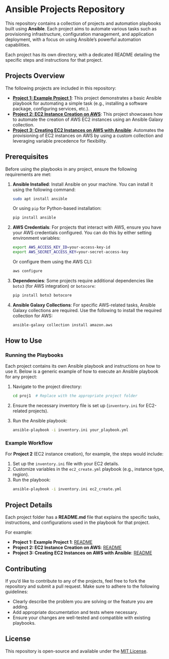 # Ansible Projects Repository

This repository contains a collection of projects and automation playbooks built using **Ansible**. Each project aims to automate various tasks such as provisioning infrastructure, configuration management, and application deployment, with a focus on using Ansible’s powerful automation capabilities.

Each project has its own directory, with a dedicated README detailing the specific steps and instructions for that project.

## Projects Overview

The following projects are included in this repository:

- [**Project 1: Example Project 1**](./proj1/README.md): This project demonstrates a basic Ansible playbook for automating a simple task (e.g., installing a software package, configuring services, etc.).
- [**Project 2: EC2 Instance Creation on AWS**](./proj2/README.md): This project showcases how to automate the creation of AWS EC2 instances using an Ansible Galaxy collection.
- [**Project 3: Creating EC2 Instances on AWS with Ansible**](./proj3/README.md): Automates the provisioning of EC2 instances on AWS by using a custom collection and leveraging variable precedence for flexibility.

## Prerequisites

Before using the playbooks in any project, ensure the following requirements are met:

1. **Ansible Installed**: Install Ansible on your machine. You can install it using the following command:
   ```bash
   sudo apt install ansible
   ```
   Or using `pip` for Python-based installation:
   ```bash
   pip install ansible
   ```

2. **AWS Credentials**: For projects that interact with AWS, ensure you have your AWS credentials configured. You can do this by either setting environment variables:
   ```bash
   export AWS_ACCESS_KEY_ID=your-access-key-id
   export AWS_SECRET_ACCESS_KEY=your-secret-access-key
   ```
   Or configure them using the AWS CLI:
   ```bash
   aws configure
   ```

3. **Dependencies**: Some projects require additional dependencies like `boto3` (for AWS integration) or `botocore`:
   ```bash
   pip install boto3 botocore
   ```

4. **Ansible Galaxy Collections**: For specific AWS-related tasks, Ansible Galaxy collections are required. Use the following to install the required collection for AWS:
   ```bash
   ansible-galaxy collection install amazon.aws
   ```

## How to Use

### Running the Playbooks

Each project contains its own Ansible playbook and instructions on how to use it. Below is a generic example of how to execute an Ansible playbook for any project:

1. Navigate to the project directory:
   ```bash
   cd proj1  # Replace with the appropriate project folder
   ```

2. Ensure the necessary inventory file is set up (`inventory.ini` for EC2-related projects).

3. Run the Ansible playbook:
   ```bash
   ansible-playbook -i inventory.ini your_playbook.yml
   ```

### Example Workflow

For **Project 2** (EC2 instance creation), for example, the steps would include:

1. Set up the `inventory.ini` file with your EC2 details.
2. Customize variables in the `ec2_create.yml` playbook (e.g., instance type, region).
3. Run the playbook:
   ```bash
   ansible-playbook -i inventory.ini ec2_create.yml
   ```

## Project Details

Each project folder has a **README.md** file that explains the specific tasks, instructions, and configurations used in the playbook for that project.

For example:
- **Project 1: Example Project 1**: [README](./proj1/README.md)
- **Project 2: EC2 Instance Creation on AWS**: [README](./proj2/README.md)
- **Project 3: Creating EC2 Instances on AWS with Ansible**: [README](./proj3/README.md)

## Contributing

If you’d like to contribute to any of the projects, feel free to fork the repository and submit a pull request. Make sure to adhere to the following guidelines:

- Clearly describe the problem you are solving or the feature you are adding.
- Add appropriate documentation and tests where necessary.
- Ensure your changes are well-tested and compatible with existing playbooks.

## License

This repository is open-source and available under the [MIT License](LICENSE).

